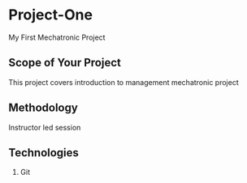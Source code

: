 # Project-One
My First Mechatronic Project

## Scope of Your Project
This project covers introduction to management mechatronic project

## Methodology
Instructor led session

## Technologies
1. Git
